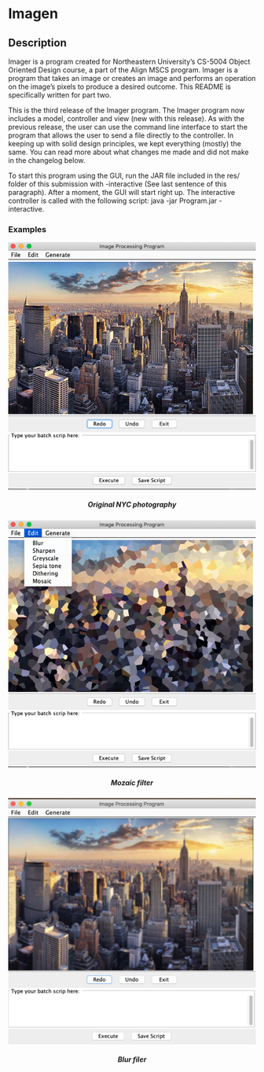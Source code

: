 # Imagen


## Description 

Imager is a program created for Northeastern University’s CS-5004 Object Oriented Design course, a part of the Align MSCS program. Imager is a program that takes an image or creates an image and performs an operation on the image’s pixels to produce a desired outcome. This README is specifically written for part two. 

This is the third release of the Imager program. The Imager program now includes a model, controller and view (new with this release). As with the previous release, the user can use the command line interface to start the program that allows the user to send a file directly to the controller. In keeping up with solid design principles, we kept everything (mostly) the same. You can read more about what changes me made and did not make in the changelog below. 

To start this program using the GUI, run the JAR file included in the res/ folder of this submission with -interactive (See last sentence of this paragraph). After a moment, the GUI will start right up. The interactive controller is called with the following script: java -jar Program.jar -interactive.

### Examples

<p align="center">
  <img src="docs/overview.png" />
</p>
<h5 align="center" margin-bottom="10px">Original NYC photography</h5>

<p align="center">
  <img src="docs/mozaic.png" />
</p>
<h5 align="center" margin-bottom="10px">Mozaic filter</h5>

<p align="center">
  <img src="docs/blur.png" />
</p>
<h5 align="center" margin-bottom="10px">Blur filer</h5>



